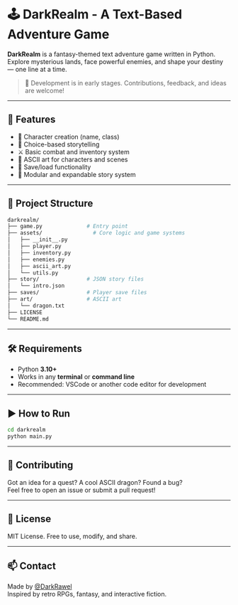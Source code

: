 # 🕹️ DarkRealm - A Text-Based Adventure Game

**DarkRealm** is a fantasy-themed text adventure game written in Python.  
Explore mysterious lands, face powerful enemies, and shape your destiny — one line at a time.

> 🚧 Development is in early stages. Contributions, feedback, and ideas are welcome!

---

## 🚀 Features
- 🧙 Character creation (name, class)
- 📜 Choice-based storytelling
- ⚔️ Basic combat and inventory system
- 🎨 ASCII art for characters and scenes
- 💾 Save/load functionality
- 🧩 Modular and expandable story system

---

## 📁 Project Structure

```bash
darkrealm/
├── game.py              # Entry point
├── assets/                # Core logic and game systems
│   ├── __init__.py
│   ├── player.py
│   ├── inventory.py
│   ├── enemies.py
│   ├── ascii_art.py
│   └── utils.py
├── story/               # JSON story files
│   └── intro.json
├── saves/               # Player save files
├── art/                 # ASCII art
│   └── dragon.txt
├── LICENSE
└── README.md
```

---

## 🛠 Requirements

- Python **3.10+**
- Works in any **terminal** or **command line**
- Recommended: VSCode or another code editor for development

---

## ▶️ How to Run

```bash
cd darkrealm
python main.py
```

---

## 🌱 Contributing

Got an idea for a quest? A cool ASCII dragon? Found a bug?  
Feel free to open an issue or submit a pull request!

---

## 📜 License

MIT License. Free to use, modify, and share.

---

## 📫 Contact

Made by [@DarkRawel](https://github.com/DarkRawel)  
Inspired by retro RPGs, fantasy, and interactive fiction.
